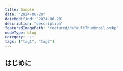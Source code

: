 ```yaml
---
title: Sample
date: "2024-06-20"
dateModified: "2024-06-20"
description: "description"
featuredImagePath: "featured/defaultThumbnail.webp"
nodeType: blog
category: "1"
tags: ["tag1", "tag2"]
---
```


## はじめに

